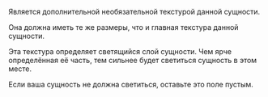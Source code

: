 Является дополнительной необязательной текстурой данной сущности.

Она должна иметь те же размеры, что и главная текстура данной сущности.

Эта текстура определяет светящийся слой сущности. Чем ярче определённая её часть, тем сильнее будет светиться сущность в этом месте.

Если ваша сущность не должна светиться, оставьте это поле пустым.